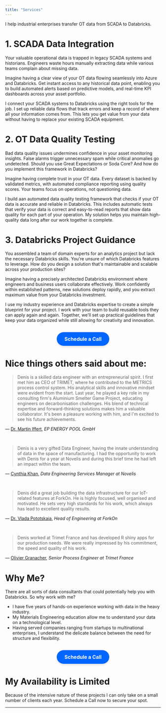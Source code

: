 ```yaml
---
title: "Services"
---
```


I help industrial enterprises transfer OT data from SCADA to Databricks.

# 1. SCADA Data Integration

Your valuable operational data is trapped in legacy SCADA systems and historians. Engineers waste hours manually extracting data while various teams complain about missing data.

Imagine having a clear view of your OT data flowing seamlessly into Azure and Databricks. Get instant access to any historical data point, enabling you to build automated alerts based on predictive models, and real-time KPI dashboards across your asset portfolio.

I connect your SCADA systems to Databricks using the right tools for the job. I set up reliable data flows that track errors and keep a record of where all your information comes from. This lets you get value from your data without having to replace your existing SCADA equipment.

# 2. OT Data Quality Testing

Bad data quality issues undermines confidence in your asset monitoring insights. False alarms trigger unnecessary spam while critical anomalies go undetected. Should you use Great Expectations or Soda Core? And how do you implement this framework in Databricks?

Imagine having complete trust in your OT data. Every dataset is backed by validated metrics, with automated compliance reporting using quality scores. Your teams focus on operations, not questioning data.

I build aan automated data quality testing framework that checks if your OT data is accurate and reliable in Databricks. This includes automatic tests that verify your data is correct and easy-to-read reports that show data quality for each part of your operation. My solution helps you maintain high-quality data long after our work together is complete.

# 3. Databricks Project Guidance

You assembled a team of domain experts for an analytics project but lack the necessary Databricks skills. You're unsure of which Databricks features to leverage. How do you design a solution that's maintainable and scalable across your production sites?

Imagine having a precisely architected Databricks environment where engineers and business users collaborate effectively. Work confidently within established patterns, new solutions deploy rapidly, and you extract maximum value from your Databricks investment.

I use my industry experience and Databricks expertise to create a simple blueprint for your project. I work with your team to build reusable tools they can apply again and again. Together, we'll set up practical guidelines that keep your data organized while still allowing for creativity and innovation.

<!-- Calendly link widget begin -->
<link href="https://assets.calendly.com/assets/external/widget.css" rel="stylesheet">
<script src="https://assets.calendly.com/assets/external/widget.js" type="text/javascript" async></script>
<div style="text-align: center; margin: 30px 0;">
  <a href="" 
     onclick="Calendly.initPopupWidget({url: 'https://calendly.com/gontcharovd/introductory-call'});return false;"
     style="background-color: #0066ff; 
            color: white; 
            padding: 12px 25px; 
            border-radius: 25px; 
            font-weight: bold; 
            text-decoration: none; 
            display: inline-block;
            font-size: 16px;
            box-shadow: 0 4px 6px rgba(0,0,0,0.1);
            transition: all 0.3s ease;">
    Schedule a Call
  </a>
</div>
<!-- Calendly link widget end -->


# Nice things others said about me:

> Denis is a skilled data engineer with an entrepreneurial spirit. I first met him as CEO of TRIMET, where he contributed to the METRICS process control system. His analytical skills and innovative mindset were evident from the start. Last year, he played a key role in my consulting firm's Aluminium Smelter Game Project, educating engineers on decarbonisation challenges. His blend of technical expertise and forward-thinking solutions makes him a valuable collaborator. It's been a pleasure working with him, and I'm excited to see his future achievements.

— [Dr. Martin Iffert](https://de.linkedin.com/in/dr-martin-iffert-3270678), *EP ENERGY POOL GmbH*

<br>

> Denis is a very gifted Data Engineer, having the innate understanding of data in the space of manufacturing. I had the opportunity to work with Denis for a year at Novelis and during this brief time he had left an impact within the team.

— [Cynthia Khan](https://www.linkedin.com/in/khancynthia/), *Data Engineering Services Manager at Novelis*

<br>

> Denis did a great job building the data infrastructure for our IoT-related features at ForkOn. He is highly focused, well organised and motivated. He sets very high standards for his work, which always has lead to excellent quality results.

— [Dr. Vlada Pototskaia](https://www.linkedin.com/in/vpototsk/), *Head of Engineering at ForkOn*

<br>

> Denis worked at Trimet France and has developed R shiny apps for our production needs. We were really impressed by his commitment, the speed and quality of his work.

— [Olivier Granacher](https://www.linkedin.com/in/oliviergranacher/), *Senior Process Engineer at Trimet France*

# Why Me?

There are all sorts of data consultants that could potentially help you with Databricks. So why work with me?

* I have five years of hands-on experience working with data in the heavy industry.
* My Materials Engineering education allow me to understand your data on a technological level.
* Having served companies ranging from startups to multinational enterprises, I understand the delicate balance between the need for structure and flexibility.

<!-- Calendly link widget begin -->
<link href="https://assets.calendly.com/assets/external/widget.css" rel="stylesheet">
<script src="https://assets.calendly.com/assets/external/widget.js" type="text/javascript" async></script>
<div style="text-align: center; margin: 30px 0;">
  <a href="" 
     onclick="Calendly.initPopupWidget({url: 'https://calendly.com/gontcharovd/introductory-call'});return false;"
     style="background-color: #0066ff; 
            color: white; 
            padding: 12px 25px; 
            border-radius: 25px; 
            font-weight: bold; 
            text-decoration: none; 
            display: inline-block;
            font-size: 16px;
            box-shadow: 0 4px 6px rgba(0,0,0,0.1);
            transition: all 0.3s ease;">
    Schedule a Call
  </a>
</div>
<!-- Calendly link widget end -->

# My Availability is Limited

Because of the intensive nature of these projects I can only take on a small number of clients each year. Schedule a Call now to secure your spot.

***